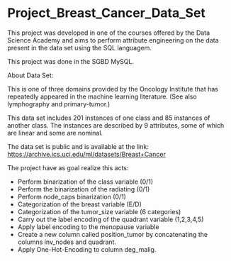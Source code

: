 # Project_Breast_Cancer_Data_Set
 This project was developed in one of the courses offered by the Data Science Academy and aims to perform attribute engineering on the data present in the data set using the SQL languagem.
 
This project was done in the SGBD MySQL.

 About Data Set:

This is one of three domains provided by the Oncology Institute that has repeatedly appeared in the machine learning literature. (See also lymphography and primary-tumor.)

This data set includes 201 instances of one class and 85 instances of another class. The instances are described by 9 attributes, some of which are linear and some are nominal.

The data set is public and is available at the link: https://archive.ics.uci.edu/ml/datasets/Breast+Cancer


The project have as goal realize this acts:

- Perform binarization of the class variable (0/1)
- Perform the binarization of the radiating (0/1)
- Perform node_caps binarization (0/1)
- Categorization of the breast variable (E/D)
- Categorization of the tumor_size variable (6 categories)
- Carry out the label encoding of the quadrant variable (1,2,3,4,5)
- Apply label encoding to the menopause variable
- Create a new column called position_tumor by concatenating the columns inv_nodes and quadrant.
- Apply One-Hot-Encoding to column deg_malig.